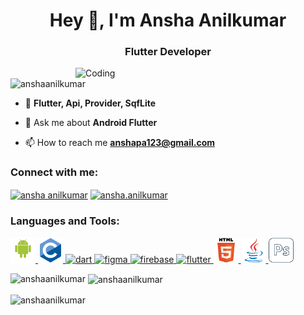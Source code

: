 <h1 align="center">Hey 👋, I'm Ansha Anilkumar</h1>
<h3 align="center"> Flutter Developer </h3>
<img align="right" alt="Coding" width="400" src="https://user-images.githubusercontent.com/74038190/221352975-94759904-aa4c-4032-a8ab-b546efb9c478.gif">
<p align="left"> <img src="https://komarev.com/ghpvc/?username=anshaanilkumar&label=Profile%20views&color=0e75b6&style=flat" alt="anshaanilkumar" /> </p>

- 🌱  **Flutter, Api, Provider, SqfLite**

- 💬 Ask me about **Android Flutter**

- 📫 How to reach me **anshapa123@gmail.com**

<h3 align="left">Connect with me:</h3>
<p align="left">
<a href="https://www.linkedin.com/in/ansha-anilkumar-289ba8321/" target="blank"><img align="center" src="https://raw.githubusercontent.com/rahuldkjain/github-profile-readme-generator/master/src/images/icons/Social/linked-in-alt.svg" alt="ansha anilkumar" height="30" width="40" /></a>
  <a href="https://www.instagram.com/ansha.anilkumar/" target="blank"><img align="center" src="https://raw.githubusercontent.com/rahuldkjain/github-profile-readme-generator/master/src/images/icons/Social/instagram.svg" alt="ansha.anilkumar" height="30" width="40" /></a>
</p>

<h3 align="left">Languages and Tools:</h3>
<p align="left"> <a href="https://developer.android.com" target="_blank" rel="noreferrer"> <img src="https://raw.githubusercontent.com/devicons/devicon/master/icons/android/android-original-wordmark.svg" alt="android" width="40" height="40"/> </a>  <a href="https://www.cprogramming.com/" target="_blank" rel="noreferrer"> <img src="https://raw.githubusercontent.com/devicons/devicon/master/icons/c/c-original.svg" alt="c" width="40" height="40"/> </a> <a href="https://dart.dev" target="_blank" rel="noreferrer"> <img src="https://www.vectorlogo.zone/logos/dartlang/dartlang-icon.svg" alt="dart" width="40" height="40"/> </a> <a href="https://www.figma.com/" target="_blank" rel="noreferrer"> <img src="https://www.vectorlogo.zone/logos/figma/figma-icon.svg" alt="figma" width="40" height="40"/> </a> <a href="https://firebase.google.com/" target="_blank" rel="noreferrer"> <img src="https://www.vectorlogo.zone/logos/firebase/firebase-icon.svg" alt="firebase" width="40" height="40"/> </a> <a href="https://flutter.dev" target="_blank" rel="noreferrer"> <img src="https://www.vectorlogo.zone/logos/flutterio/flutterio-icon.svg" alt="flutter" width="40" height="40"/> </a> <a href="https://www.w3.org/html/" target="_blank" rel="noreferrer"> <img src="https://raw.githubusercontent.com/devicons/devicon/master/icons/html5/html5-original-wordmark.svg" alt="html5" width="40" height="40"/> </a> <a href="https://www.adobe.com/in/products/illustrator.html" target="_blank" rel="noreferrer"> </a> <a href="https://www.java.com" target="_blank" rel="noreferrer"> <img src="https://raw.githubusercontent.com/devicons/devicon/master/icons/java/java-original.svg" alt="java" width="40" height="40"/> </a> <a href="https://www.photoshop.com/en" target="_blank" rel="noreferrer"> <img src="https://raw.githubusercontent.com/devicons/devicon/master/icons/photoshop/photoshop-line.svg" alt="photoshop" width="40" height="40"/> </a> </p>

<p><img align="left" src="https://github-readme-stats.vercel.app/api/top-langs?username=anshaanilkumar&show_icons=true&locale=en&layout=compact" alt="anshaanilkumar" /></p>

<p>&nbsp;<img align="center" src="https://github-readme-stats.vercel.app/api?username=anshaanilkumar&show_icons=true&locale=en" alt="anshaanilkumar" /></p>

<p><img align="center" src="https://github-readme-streak-stats.herokuapp.com/?user=anshaanilkumar&" alt="anshaanilkumar" /></p>
